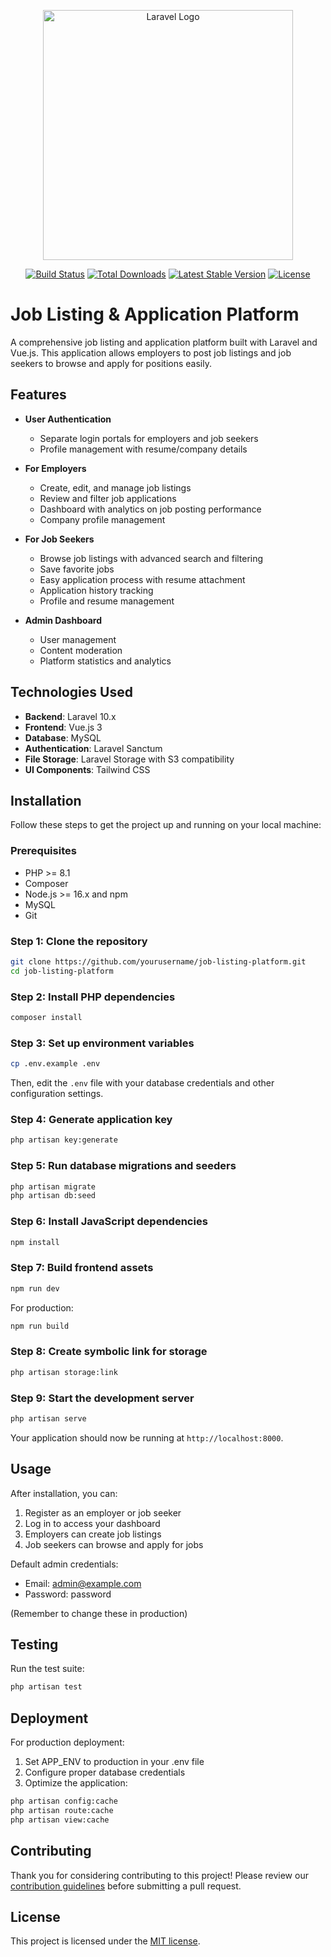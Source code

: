<p align="center"><a href="https://laravel.com" target="_blank"><img src="https://raw.githubusercontent.com/laravel/art/master/logo-lockup/5%20SVG/2%20CMYK/1%20Full%20Color/laravel-logolockup-cmyk-red.svg" width="400" alt="Laravel Logo"></a></p>

<p align="center">
<a href="https://github.com/laravel/framework/actions"><img src="https://github.com/laravel/framework/workflows/tests/badge.svg" alt="Build Status"></a>
<a href="https://packagist.org/packages/laravel/framework"><img src="https://img.shields.io/packagist/dt/laravel/framework" alt="Total Downloads"></a>
<a href="https://packagist.org/packages/laravel/framework"><img src="https://img.shields.io/packagist/v/laravel/framework" alt="Latest Stable Version"></a>
<a href="https://packagist.org/packages/laravel/framework"><img src="https://img.shields.io/packagist/l/laravel/framework" alt="License"></a>
</p>

# Job Listing & Application Platform

A comprehensive job listing and application platform built with Laravel and Vue.js. This application allows employers to post job listings and job seekers to browse and apply for positions easily.

## Features

- **User Authentication**

    - Separate login portals for employers and job seekers
    - Profile management with resume/company details

- **For Employers**

    - Create, edit, and manage job listings
    - Review and filter job applications
    - Dashboard with analytics on job posting performance
    - Company profile management

- **For Job Seekers**

    - Browse job listings with advanced search and filtering
    - Save favorite jobs
    - Easy application process with resume attachment
    - Application history tracking
    - Profile and resume management

- **Admin Dashboard**
    - User management
    - Content moderation
    - Platform statistics and analytics

## Technologies Used

- **Backend**: Laravel 10.x
- **Frontend**: Vue.js 3
- **Database**: MySQL
- **Authentication**: Laravel Sanctum
- **File Storage**: Laravel Storage with S3 compatibility
- **UI Components**: Tailwind CSS

## Installation

Follow these steps to get the project up and running on your local machine:

### Prerequisites

- PHP >= 8.1
- Composer
- Node.js >= 16.x and npm
- MySQL
- Git

### Step 1: Clone the repository

```bash
git clone https://github.com/yourusername/job-listing-platform.git
cd job-listing-platform
```

### Step 2: Install PHP dependencies

```bash
composer install
```

### Step 3: Set up environment variables

```bash
cp .env.example .env
```

Then, edit the `.env` file with your database credentials and other configuration settings.

### Step 4: Generate application key

```bash
php artisan key:generate
```

### Step 5: Run database migrations and seeders

```bash
php artisan migrate
php artisan db:seed
```

### Step 6: Install JavaScript dependencies

```bash
npm install
```

### Step 7: Build frontend assets

```bash
npm run dev
```

For production:

```bash
npm run build
```

### Step 8: Create symbolic link for storage

```bash
php artisan storage:link
```

### Step 9: Start the development server

```bash
php artisan serve
```

Your application should now be running at `http://localhost:8000`.

## Usage

After installation, you can:

1. Register as an employer or job seeker
2. Log in to access your dashboard
3. Employers can create job listings
4. Job seekers can browse and apply for jobs

Default admin credentials:

- Email: admin@example.com
- Password: password

(Remember to change these in production)

## Testing

Run the test suite:

```bash
php artisan test
```

## Deployment

For production deployment:

1. Set APP_ENV to production in your .env file
2. Configure proper database credentials
3. Optimize the application:

```bash
php artisan config:cache
php artisan route:cache
php artisan view:cache
```

## Contributing

Thank you for considering contributing to this project! Please review our [contribution guidelines](CONTRIBUTING.md) before submitting a pull request.

## License

This project is licensed under the [MIT license](https://opensource.org/licenses/MIT).
